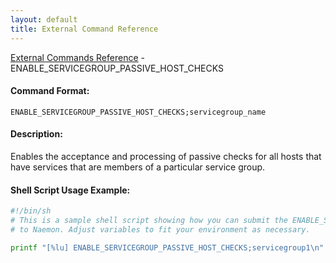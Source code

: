 ```yaml
---
layout: default
title: External Command Reference
---
```


<!--
************************************************
* AUTO GENERATED PAGE - USE ./update SCRIPT
************************************************
-->

<span class="glyphicon glyphicon-arrow-up"></span><a href="index.html"> External Commands Reference</a> - ENABLE_SERVICEGROUP_PASSIVE_HOST_CHECKS<br>


#### Command Format:

`ENABLE_SERVICEGROUP_PASSIVE_HOST_CHECKS;servicegroup_name`

#### Description:

Enables the acceptance and processing of passive checks for all hosts that have services that are members of a particular service group.

#### Shell Script Usage Example:

```sh
#!/bin/sh
# This is a sample shell script showing how you can submit the ENABLE_SERVICEGROUP_PASSIVE_HOST_CHECKS command
# to Naemon. Adjust variables to fit your environment as necessary.

printf "[%lu] ENABLE_SERVICEGROUP_PASSIVE_HOST_CHECKS;servicegroup1\n" `date +%s` > /var/lib/naemon/naemon.cmd
```



